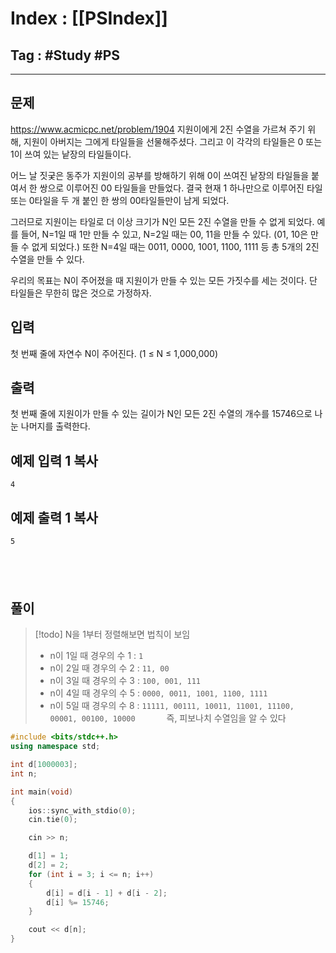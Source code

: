 # Index : [[PSIndex]]
## Tag : #Study #PS
---

## 문제
https://www.acmicpc.net/problem/1904
지원이에게 2진 수열을 가르쳐 주기 위해, 지원이 아버지는 그에게 타일들을 선물해주셨다. 그리고 이 각각의 타일들은 0 또는 1이 쓰여 있는 낱장의 타일들이다.

어느 날 짓궂은 동주가 지원이의 공부를 방해하기 위해 0이 쓰여진 낱장의 타일들을 붙여서 한 쌍으로 이루어진 00 타일들을 만들었다. 결국 현재 1 하나만으로 이루어진 타일 또는 0타일을 두 개 붙인 한 쌍의 00타일들만이 남게 되었다.

그러므로 지원이는 타일로 더 이상 크기가 N인 모든 2진 수열을 만들 수 없게 되었다. 예를 들어, N=1일 때 1만 만들 수 있고, N=2일 때는 00, 11을 만들 수 있다. (01, 10은 만들 수 없게 되었다.) 또한 N=4일 때는 0011, 0000, 1001, 1100, 1111 등 총 5개의 2진 수열을 만들 수 있다.

우리의 목표는 N이 주어졌을 때 지원이가 만들 수 있는 모든 가짓수를 세는 것이다. 단 타일들은 무한히 많은 것으로 가정하자.

## 입력

첫 번째 줄에 자연수 N이 주어진다. (1 ≤ N ≤ 1,000,000)

## 출력

첫 번째 줄에 지원이가 만들 수 있는 길이가 N인 모든 2진 수열의 개수를 15746으로 나눈 나머지를 출력한다.

## 예제 입력 1 복사

```
4
```

## 예제 출력 1 복사

```
5
```
   
---
## 풀이
> [!todo] N을 1부터 정렬해보면 법칙이 보임
> * n이 1일 때 경우의 수
> 	1 : `1`
> * n이 2일 때 경우의 수 
> 	2 : `11, 00`
> * n이 3일 때 경우의 수
> 	3 : `100, 001, 111`
> * n이 4일 때 경우의 수
> 	5 : `0000, 0011, 1001, 1100, 1111`
> * n이 5일 때 경우의 수
> 	8 : `11111, 00111, 10011, 11001, 11100, 00001, 00100, 10000`
>    
> 즉, 피보나치 수열임을 알 수 있다

```cpp
#include <bits/stdc++.h>
using namespace std;

int d[1000003];
int n;

int main(void) 
{
	ios::sync_with_stdio(0);
	cin.tie(0);

	cin >> n;

	d[1] = 1;
	d[2] = 2;
	for (int i = 3; i <= n; i++)
	{
		d[i] = d[i - 1] + d[i - 2];
		d[i] %= 15746;
	}

	cout << d[n];
}
```